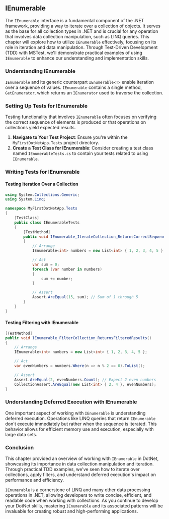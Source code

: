 ## IEnumerable

The `IEnumerable` interface is a fundamental component of the .NET framework, providing a way to iterate over a collection of objects. It serves as the base for all collection types in .NET and is crucial for any operation that involves data collection manipulation, such as LINQ queries. This chapter will explore how to utilize `IEnumerable` effectively, focusing on its role in iteration and data manipulation. Through Test-Driven Development (TDD) with MSTest, we'll demonstrate practical examples of using `IEnumerable` to enhance our understanding and implementation skills.

### Understanding IEnumerable

`IEnumerable` and its generic counterpart `IEnumerable<T>` enable iteration over a sequence of values. `IEnumerable` contains a single method, `GetEnumerator`, which returns an `IEnumerator` used to traverse the collection.

### Setting Up Tests for IEnumerable

Testing functionality that involves `IEnumerable` often focuses on verifying the correct sequence of elements is produced or that operations on collections yield expected results.

1. **Navigate to Your Test Project**: Ensure you're within the `MyFirstDotNetApp.Tests` project directory.
2. **Create a Test Class for IEnumerable**: Consider creating a test class named `IEnumerableTests.cs` to contain your tests related to using `IEnumerable`.

### Writing Tests for IEnumerable

#### Testing Iteration Over a Collection

```csharp
using System.Collections.Generic;
using System.Linq;

namespace MyFirstDotNetApp.Tests
{
    [TestClass]
    public class IEnumerableTests
    {
        [TestMethod]
        public void IEnumerable_IterateCollection_ReturnsCorrectSequence()
        {
            // Arrange
            IEnumerable<int> numbers = new List<int> { 1, 2, 3, 4, 5 };

            // Act
            var sum = 0;
            foreach (var number in numbers)
            {
                sum += number;
            }

            // Assert
            Assert.AreEqual(15, sum); // Sum of 1 through 5
        }
    }
}
```

#### Testing Filtering with IEnumerable

```csharp
[TestMethod]
public void IEnumerable_FilterCollection_ReturnsFilteredResults()
{
    // Arrange
    IEnumerable<int> numbers = new List<int> { 1, 2, 3, 4, 5 };

    // Act
    var evenNumbers = numbers.Where(n => n % 2 == 0).ToList();

    // Assert
    Assert.AreEqual(2, evenNumbers.Count); // Expect 2 even numbers
    CollectionAssert.AreEqual(new List<int> { 2, 4 }, evenNumbers);
}
```

### Understanding Deferred Execution with IEnumerable

One important aspect of working with `IEnumerable` is understanding deferred execution. Operations like LINQ queries that return `IEnumerable` don't execute immediately but rather when the sequence is iterated. This behavior allows for efficient memory use and execution, especially with large data sets.

### Conclusion

This chapter provided an overview of working with `IEnumerable` in DotNet, showcasing its importance in data collection manipulation and iteration. Through practical TDD examples, we've seen how to iterate over collections, apply filters, and understand deferred execution's impact on performance and efficiency.

`IEnumerable` is a cornerstone of LINQ and many other data processing operations in .NET, allowing developers to write concise, efficient, and readable code when working with collections. As you continue to develop your DotNet skills, mastering `IEnumerable` and its associated patterns will be invaluable for creating robust and high-performing applications.
